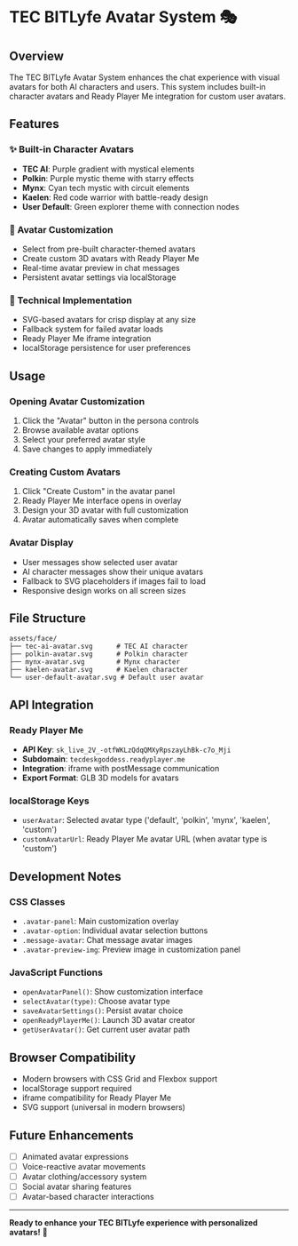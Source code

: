 # TEC BITLyfe Avatar System 🎭

## Overview
The TEC BITLyfe Avatar System enhances the chat experience with visual avatars for both AI characters and users. This system includes built-in character avatars and Ready Player Me integration for custom user avatars.

## Features

### ✨ Built-in Character Avatars
- **TEC AI**: Purple gradient with mystical elements
- **Polkin**: Purple mystic theme with starry effects  
- **Mynx**: Cyan tech mystic with circuit elements
- **Kaelen**: Red code warrior with battle-ready design
- **User Default**: Green explorer theme with connection nodes

### 🎨 Avatar Customization
- Select from pre-built character-themed avatars
- Create custom 3D avatars with Ready Player Me
- Real-time avatar preview in chat messages
- Persistent avatar settings via localStorage

### 🔧 Technical Implementation
- SVG-based avatars for crisp display at any size
- Fallback system for failed avatar loads
- Ready Player Me iframe integration
- localStorage persistence for user preferences

## Usage

### Opening Avatar Customization
1. Click the "Avatar" button in the persona controls
2. Browse available avatar options
3. Select your preferred avatar style
4. Save changes to apply immediately

### Creating Custom Avatars
1. Click "Create Custom" in the avatar panel
2. Ready Player Me interface opens in overlay
3. Design your 3D avatar with full customization
4. Avatar automatically saves when complete

### Avatar Display
- User messages show selected user avatar
- AI character messages show their unique avatars
- Fallback to SVG placeholders if images fail to load
- Responsive design works on all screen sizes

## File Structure

```
assets/face/
├── tec-ai-avatar.svg      # TEC AI character
├── polkin-avatar.svg      # Polkin character  
├── mynx-avatar.svg        # Mynx character
├── kaelen-avatar.svg      # Kaelen character
└── user-default-avatar.svg # Default user avatar
```

## API Integration

### Ready Player Me
- **API Key**: `sk_live_2V_-otfWKLzQdqQMXyRpszayLhBk-c7o_Mji`
- **Subdomain**: `tecdeskgoddess.readyplayer.me`
- **Integration**: iframe with postMessage communication
- **Export Format**: GLB 3D models for avatars

### localStorage Keys
- `userAvatar`: Selected avatar type ('default', 'polkin', 'mynx', 'kaelen', 'custom')
- `customAvatarUrl`: Ready Player Me avatar URL (when avatar type is 'custom')

## Development Notes

### CSS Classes
- `.avatar-panel`: Main customization overlay
- `.avatar-option`: Individual avatar selection buttons  
- `.message-avatar`: Chat message avatar images
- `.avatar-preview-img`: Preview image in customization panel

### JavaScript Functions
- `openAvatarPanel()`: Show customization interface
- `selectAvatar(type)`: Choose avatar type
- `saveAvatarSettings()`: Persist avatar choice
- `openReadyPlayerMe()`: Launch 3D avatar creator
- `getUserAvatar()`: Get current user avatar path

## Browser Compatibility
- Modern browsers with CSS Grid and Flexbox support
- localStorage support required
- iframe compatibility for Ready Player Me
- SVG support (universal in modern browsers)

## Future Enhancements
- [ ] Animated avatar expressions
- [ ] Voice-reactive avatar movements  
- [ ] Avatar clothing/accessory system
- [ ] Social avatar sharing features
- [ ] Avatar-based character interactions

---

**Ready to enhance your TEC BITLyfe experience with personalized avatars!** 🚀
